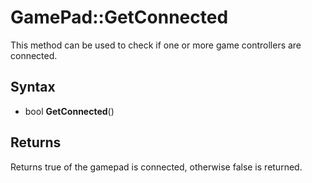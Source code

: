 # GamePad::GetConnected

This method can be used to check if one or more game controllers are connected.

## Syntax

- bool **GetConnected**()

## Returns

Returns true of the gamepad is connected, otherwise false is returned.
